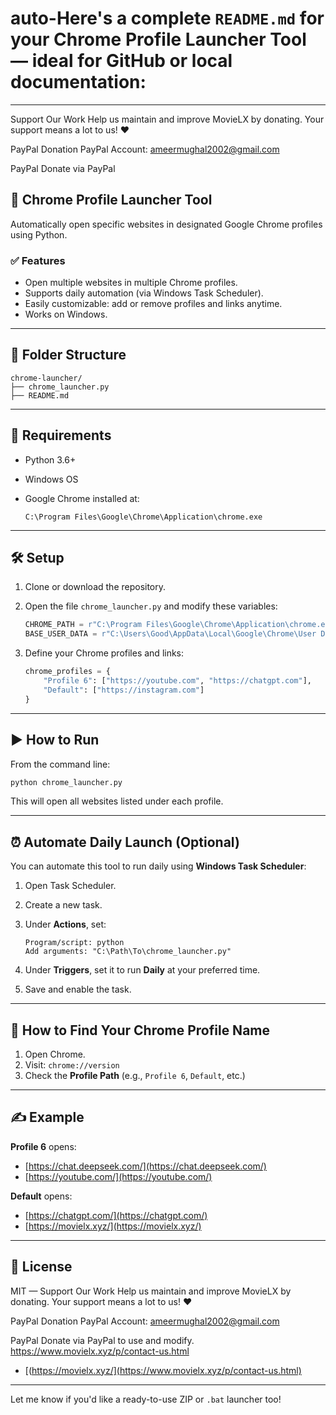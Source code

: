 # auto-Here's a complete `README.md` for your **Chrome Profile Launcher Tool** — ideal for GitHub or local documentation:

---
Support Our Work
Help us maintain and improve MovieLX by donating. Your support means a lot to us! ❤️

PayPal Donation
PayPal Account: ameermughal2002@gmail.com

PayPal
Donate via PayPal

## 🚀 Chrome Profile Launcher Tool

Automatically open specific websites in designated Google Chrome profiles using Python.

### ✅ Features

* Open multiple websites in multiple Chrome profiles.
* Supports daily automation (via Windows Task Scheduler).
* Easily customizable: add or remove profiles and links anytime.
* Works on Windows.

---

## 📁 Folder Structure

```
chrome-launcher/
├── chrome_launcher.py
├── README.md
```

---

## 🔧 Requirements

* Python 3.6+
* Windows OS
* Google Chrome installed at:

  ```
  C:\Program Files\Google\Chrome\Application\chrome.exe
  ```

---

## 🛠️ Setup

1. Clone or download the repository.

2. Open the file `chrome_launcher.py` and modify these variables:

   ```python
   CHROME_PATH = r"C:\Program Files\Google\Chrome\Application\chrome.exe"
   BASE_USER_DATA = r"C:\Users\Good\AppData\Local\Google\Chrome\User Data"
   ```

3. Define your Chrome profiles and links:

   ```python
   chrome_profiles = {
       "Profile 6": ["https://youtube.com", "https://chatgpt.com"],
       "Default": ["https://instagram.com"]
   }
   ```

---

## ▶️ How to Run

From the command line:

```bash
python chrome_launcher.py
```

This will open all websites listed under each profile.

---

## ⏰ Automate Daily Launch (Optional)

You can automate this tool to run daily using **Windows Task Scheduler**:

1. Open Task Scheduler.
2. Create a new task.
3. Under **Actions**, set:

   ```
   Program/script: python
   Add arguments: "C:\Path\To\chrome_launcher.py"
   ```
4. Under **Triggers**, set it to run **Daily** at your preferred time.
5. Save and enable the task.

---

## 🧠 How to Find Your Chrome Profile Name

1. Open Chrome.
2. Visit: `chrome://version`
3. Check the **Profile Path** (e.g., `Profile 6`, `Default`, etc.)

---

## ✍️ Example

**Profile 6** opens:

* [https://chat.deepseek.com/](https://chat.deepseek.com/)
* [https://youtube.com/](https://youtube.com/)

**Default** opens:

* [https://chatgpt.com/](https://chatgpt.com/)
* [https://movielx.xyz/](https://movielx.xyz/)

---

## 📄 License

MIT — Support Our Work
Help us maintain and improve MovieLX by donating. Your support means a lot to us! ❤️

PayPal Donation
PayPal Account: ameermughal2002@gmail.com

PayPal
Donate via PayPal to use and modify.
https://www.movielx.xyz/p/contact-us.html
* [(https://movielx.xyz/](https://www.movielx.xyz/p/contact-us.html)
---

Let me know if you'd like a ready-to-use ZIP or `.bat` launcher too!
